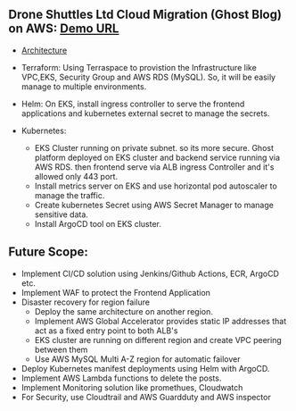 ## Drone Shuttles Ltd Cloud Migration (Ghost Blog) on AWS: [Demo URL](https://test-gh.augmedix.com/)

- [Architecture](https://github.com/iftitutul/ghost-project/blob/main/Ghost-Architecture-on-EKS.svg)

- Terraform: Using Terraspace to provistion the Infrastructure like VPC,EKS, Security Group and AWS RDS (MySQL). So, it will be easily manage to multiple environments.

- Helm: On EKS, install ingress controller to serve the frontend applications and kubernetes external secret to manage the secrets.

- Kubernetes: 
  - EKS Cluster running on private subnet. so its more secure. Ghost platform deployed on EKS cluster and backend service running via AWS RDS. then frontend serve via ALB ingress Controller and it's allowed only 443 port. 
  - Install metrics server on EKS and use horizontal pod autoscaler to manage the traffic.
  - Create kubernetes Secret using AWS Secret Manager to manage sensitive data.
  - Install ArgoCD tool on EKS cluster.
  
## Future Scope:

- Implement CI/CD solution using Jenkins/Github Actions, ECR, ArgoCD etc.
- Implement WAF to protect the Frontend Application
- Disaster recovery for region failure
  - Deploy the same architecture on another region.
  - Implement AWS Global Accelerator provides static IP addresses that act as a fixed entry point to both ALB's
  - EKS cluster are running on different region and create VPC peering between them
  - Use AWS MySQL Multi A-Z region for automatic failover 
- Deploy Kubernetes manifest deployments using Helm with ArgoCD.
- Implement AWS Lambda functions to delete the posts.
- Implement Monitoring solution like promethues, Cloudwatch
- For Security, use Cloudtrail and AWS Guardduty and AWS inspector

